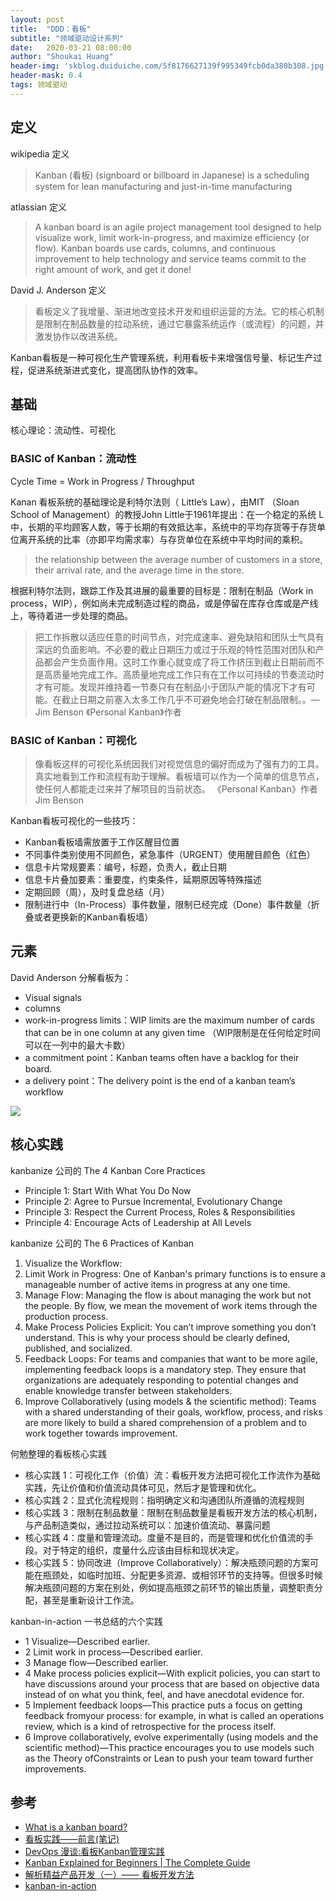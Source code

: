 ```yaml
---
layout: post
title:  "DDD：看板"
subtitle: "领域驱动设计系列"
date:   2020-03-21 08:00:00
author: "Shoukai Huang"
header-img: 'skblog.duiduiche.com/5f8176627139f995349fcb0da380b308.jpg'
header-mask: 0.4
tags: 领域驱动
---
```


## 定义

wikipedia 定义

> Kanban (看板) (signboard or billboard in Japanese) is a scheduling system for lean manufacturing and just-in-time manufacturing

atlassian 定义

>A kanban board is an agile project management tool designed to help visualize work, limit work-in-progress, and maximize efficiency (or flow). Kanban boards use cards, columns, and continuous improvement to help technology and service teams commit to the right amount of work, and get it done!

David J. Anderson 定义

>看板定义了我增量、渐进地改变技术开发和组织运营的方法。它的核心机制是限制在制品数量的拉动系统，通过它暴露系统运作（或流程）的问题，并激发协作以改进系统。

Kanban看板是一种可视化生产管理系统，利用看板卡来增强信号量、标记生产过程，促进系统渐进式变化，提高团队协作的效率。


## 基础

核心理论：流动性、可视化

### BASIC of Kanban：流动性

Cycle Time = Work in Progress / Throughput

Kanan 看板系统的基础理论是利特尔法则（ Little’s Law），由MIT （Sloan School of Management）的教授John Little于1961年提出：在一个稳定的系统 L中，长期的平均顾客人数，等于长期的有效抵达率，系统中的平均存货等于存货单位离开系统的比率（亦即平均需求率）与存货单位在系统中平均时间的乘积。

>the relationship between the average number of customers in a store, their arrival rate, and the average time in the store.

根据利特尔法则，跟踪工作及其进展的最重要的目标是：限制在制品（Work in process，WIP），例如尚未完成制造过程的商品，或是停留在库存仓库或是产线上，等待着进一步处理的商品。

> 把工作拆散以适应任意的时间节点，对完成速率、避免缺陷和团队士气具有深远的负面影响。不必要的截止日期压力或过于乐观的特性范围对团队和产品都会产生负面作用。这时工作重心就变成了将工作挤压到截止日期前而不是高质量地完成工作。高质量地完成工作只有在工作以可持续的节奏流动时才有可能。发现并维持着一节奏只有在制品小于团队产能的情况下才有可能。在截止日期之前塞入太多工作几乎不可避免地会打破在制品限制。。— Jim Benson 《Personal Kanban》作者

### BASIC of Kanban：可视化

> 像看板这样的可视化系统因我们对视觉信息的偏好而成为了强有力的工具。真实地看到工作和流程有助于理解。看板墙可以作为一个简单的信息节点，使任何人都能走过来并了解项目的当前状态。 《Personal Kanban》作者 Jim Benson

Kanban看板可视化的一些技巧：

* Kanban看板墙需放置于工作区醒目位置
* 不同事件类别使用不同颜色，紧急事件（URGENT）使用醒目颜色（红色）
* 信息卡片常规要素：编号，标题，负责人，截止日期
* 信息卡片叠加要素：重要度，约束条件，延期原因等特殊描述
* 定期回顾（周），及时复盘总结（月）
* 限制进行中（In-Process）事件数量，限制已经完成（Done）事件数量（折叠或者更换新的Kanban看板墙）


## 元素

David Anderson 分解看板为：

* Visual signals 
* columns
* work-in-progress limits：WIP limits are the maximum number of cards that can be in one column at any given time （WIP限制是在任何给定时间可以在一列中的最大卡数）
* a commitment point：Kanban teams often have a backlog for their board. 
* a delivery point：The delivery point is the end of a kanban team’s workflow

![](http://skblog.duiduiche.com/f4b5f8ec8e6063c0e338ed05741cd984.jpg)

## 核心实践

kanbanize 公司的 The 4 Kanban Core Practices 

* Principle 1: Start With What You Do Now
* Principle 2: Agree to Pursue Incremental, Evolutionary Change
* Principle 3: Respect the Current Process, Roles & Responsibilities
* Principle 4: Encourage Acts of Leadership at All Levels

kanbanize 公司的 The 6 Practices of Kanban

1. Visualize the Workflow: 
2. Limit Work in Progress: One of Kanban's primary functions is to ensure a manageable number of active items in progress at any one time. 
3. Manage Flow: Managing the flow is about managing the work but not the people. By flow, we mean the movement of work items through the production process.
4. Make Process Policies Explicit: You can’t improve something you don’t understand. This is why your process should be clearly defined, published, and socialized.  
5. Feedback Loops: For teams and companies that want to be more agile, implementing feedback loops is a mandatory step. They ensure that organizations are adequately responding to potential changes and enable knowledge transfer between stakeholders.
6. Improve Collaboratively (using models & the scientific method): Teams with a shared understanding of their goals, workflow, process, and risks are more likely to build a shared comprehension of a problem and to work together towards improvement.


何勉整理的看板核心实践

* 核心实践 1：可视化工作（价值）流：看板开发方法把可视化工作流作为基础实践，先让价值和价值流动具体可见，然后才是管理和优化。
* 核心实践 2：显式化流程规则：指明确定义和沟通团队所遵循的流程规则
* 核心实践 3：限制在制品数量：限制在制品数量是看板开发方法的核心机制，与产品制造类似，通过拉动系统可以：加速价值流动、暴露问题
* 核心实践 4：度量和管理流动。度量不是目的，而是管理和优化价值流的手段。对于特定的组织，度量什么应该由目标和现状决定。
* 核心实践 5：协同改进（Improve Collaboratively）：解决瓶颈问题的方案可能在瓶颈处，如临时加班、分配更多资源、或相邻环节的支持等。但很多时候解决瓶颈问题的方案在别处，例如提高瓶颈之前环节的输出质量，调整职责分配，甚至是重新设计工作流。

kanban-in-action 一书总结的六个实践

* 1 Visualize—Described earlier.
* 2 Limit work in process—Described earlier.
* 3 Manage flow—Described earlier.
* 4 Make process policies explicit—With explicit policies, you can start to have discussions around your process that are based on objective data instead of on what you think, feel, and have anecdotal evidence for.
* 5 Implement feedback loops—This practice puts a focus on getting feedback fromyour process: for example, in what is called an operations review, which is a kind of retrospective for the process itself.
* 6 Improve collaboratively, evolve experimentally (using models and the scientific method)—This practice encourages you to use models such as the Theory ofConstraints or Lean to push your team toward further improvements.


## 参考

* [What is a kanban board?](https://www.atlassian.com/agile/kanban/boards)
* [看板实践——前言(笔记)](https://www.cnblogs.com/aixiaoxiaoyu/p/10280598.html)
* [DevOps 漫谈:看板Kanban管理实践](https://riboseyim.github.io/2017/08/06/TeamWork-Kanban/)
* [Kanban Explained for Beginners | The Complete Guide](https://kanbanize.com/kanban-resources/getting-started/what-is-kanban)
* [解析精益产品开发（一）—— 看板开发方法](https://www.infoq.cn/article/kanban-development-method/)
* [kanban-in-action](http://3.droppdf.com/files/p99PT/kanban-in-action.pdf)

